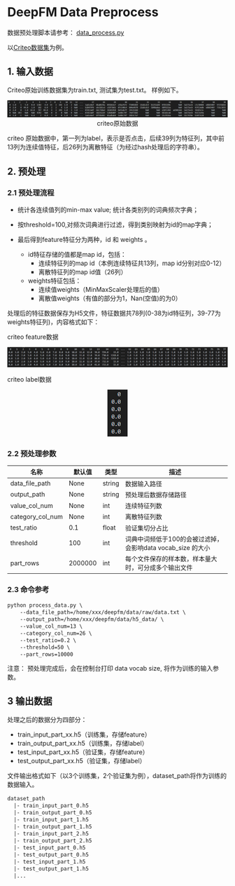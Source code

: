 # DeepFM Data Preprocess

数据预处理脚本请参考： [data_process.py](code/data_process.py)

以[Criteo数据集](https://www.kaggle.com/c/criteo-display-ad-challenge/data "Criteo数据集")为例。

## 1. 输入数据


Criteo原始训练数据集为train.txt, 测试集为test.txt。 样例如下。
<center>

![an image](./pics/demo_origin_data.png) 
criteo原始数据
</center>

criteo 原始数据中，第一列为label，表示是否点击，后续39列为特征列，其中前13列为连续值特征，后26列为离散特征（为经过hash处理后的字符串）。

## 2. 预处理

### 2.1 预处理流程

- 统计各连续值列的min-max value; 统计各类别列的词典频次字典；

- 按threshold=100,对频次词典进行过滤，得到类别映射为id的map字典；

- 最后得到feature特征分为两种，id 和 weights 。
   - id特征存储的值都是map id，包括：
     - 连续特征列的map id（本例连续特征共13列，map id分别对应0-12）
     - 离散特征列的map id值（26列）
   - weights特征包括：
     - 连续值weights（MinMaxScaler处理后的值）
     - 离散值weights（有值的部分为1，Nan(空值)的为0）

处理后的特征数据保存为H5文件，特征数据共78列(0-38为id特征列，39-77为weights特征列)，内容格式如下：

criteo feature数据
<center>
	
![an image](./pics/demo_input_features.png) 
</center>
 criteo label数据
<center>

![an image](./pics/demo_output_label.png)  
</center>

### 2.2 预处理参数
 
| 名称                 |  默认值 |  类型  |        描述          |
| --------------------| --------| ----- | -------------------- |
|data_file_path       |None     |string |      数据输入路径     |
|output_path          |None     |string |  预处理后数据存储路径  |
|value_col_num        |None     |int    |      连续特征列数     |
|category_col_num     |None     |int    |      离散特征列数     |
|test_ratio           |0.1      |float  |      验证集切分占比   |
|threshold            |100      |int    | 词典中词频低于100的会被过滤掉， 会影响data vocab_size 的大小|
|part_rows            |2000000  |int  | 每个文件保存的样本数，样本量大时，可分成多个输出文件 |

### 2.3 命令参考

	python process_data.py \
	    --data_file_path=/home/xxx/deepfm/data/raw/data.txt \  
	    --output_path=/home/xxx/deepfm/data/h5_data/ \
        --value_col_num=13 \
        --category_col_num=26 \
        --test_ratio=0.2 \
        --threshold=50 \
        --part_rows=10000

注意： 预处理完成后，会在控制台打印 data vocab size, 将作为训练的输入参数。

## 3 输出数据

处理之后的数据分为四部分：

-  train\_input\_part\_xx.h5（训练集，存储feature）
-  train\_output\_part\_xx.h5（训练集，存储label）
-  test\_input\_part\_xx.h5（验证集，存储feature）
-  test\_output\_part\_xx.h5（验证集，存储label）

文件输出格式如下（以3个训练集，2个验证集为例），dataset_path将作为训练的数据输入。
  ```shell
  dataset_path
    |- train_input_part_0.h5
    |- train_output_part_0.h5
    |- train_input_part_1.h5
    |- train_output_part_1.h5
    |- train_input_part_2.h5
    |- train_output_part_2.h5
    |- test_input_part_0.h5
    |- test_output_part_0.h5
    |- test_input_part_1.h5
    |- test_output_part_1.h5
    |...
  ```
